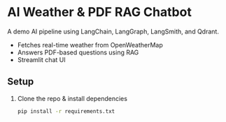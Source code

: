 # AI Weather & PDF RAG Chatbot

A demo AI pipeline using LangChain, LangGraph, LangSmith, and Qdrant.  
- Fetches real-time weather from OpenWeatherMap
- Answers PDF-based questions using RAG
- Streamlit chat UI

## Setup

1. Clone the repo & install dependencies  
   ```bash
   pip install -r requirements.txt